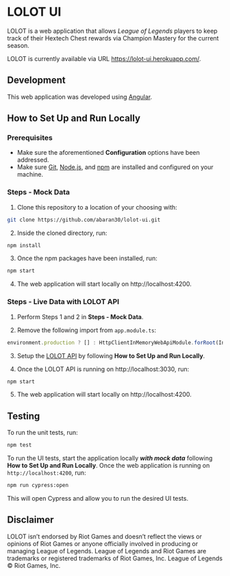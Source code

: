 # LOLOT UI

LOLOT is a web application that allows *League of Legends* players to keep track of their Hextech Chest rewards via Champion Mastery for the current season.

LOLOT is currently available via URL https://lolot-ui.herokuapp.com/.

## Development

This web application was developed using [Angular](https://angular.io/).

## How to Set Up and Run Locally
### Prerequisites
+ Make sure the aforementioned **Configuration** options have been addressed.
+ Make sure [Git](https://git-scm.com/), [Node.js](https://nodejs.org/en/), and [npm](https://www.npmjs.com/) are installed and configured on your machine.

### Steps - Mock Data
1. Clone this repository to a location of your choosing with:
``` bash
git clone https://github.com/abaran30/lolot-ui.git
```

2. Inside the cloned directory, run:
``` bash
npm install
```

3. Once the npm packages have been installed, run:
``` bash
npm start
```

4. The web application will start locally on http://localhost:4200.

### Steps - Live Data with LOLOT API

1. Perform Steps 1 and 2 in **Steps - Mock Data**.

2. Remove the following import from `app.module.ts`:
``` typescript
environment.production ? [] : HttpClientInMemoryWebApiModule.forRoot(InMemoryLolotService)
```

3. Setup the [LOLOT API](https://github.com/abaran30/lolot-api) by following **How to Set Up and Run Locally**.

4. Once the LOLOT API is running on http://localhost:3030, run:
``` bash
npm start
```

5. The web application will start locally on http://localhost:4200.

## Testing

To run the unit tests, run:
``` bash
npm test
```

To run the UI tests, start the application locally ***with mock data*** following **How to Set Up and Run Locally**. Once the web application is running on `http://localhost:4200`, run:
``` bash
npm run cypress:open
```
This will open Cypress and allow you to run the desired UI tests.

## Disclaimer

LOLOT isn’t endorsed by Riot Games and doesn’t reflect the views or opinions of Riot Games or anyone officially involved in producing or managing League of Legends. League of Legends and Riot Games are trademarks or registered trademarks of Riot Games, Inc. League of Legends © Riot Games, Inc.